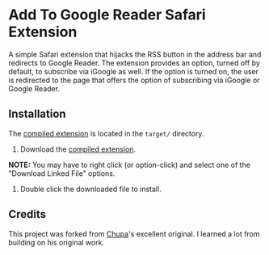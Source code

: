 # Add To Google Reader Safari Extension

A simple Safari extension that hijacks the RSS button in the address bar and redirects to Google Reader. The extension provides an option, turned off by default, to subscribe via iGoogle as well. If the option is turned on, the user is redirected to the page that offers the option of subscribing via iGoogle or Google Reader.

## Installation

The [compiled extension](http://github.com/robwilkerson/Read-in-Google-Reader/blob/master/target/AddToGoogle.safariextz) is located in the `target/` directory.

1. Download the [compiled extension](http://github.com/robwilkerson/Read-in-Google-Reader/blob/master/target/AddToGoogle.safariextz).

  **NOTE:** You may have to right click (or option-click) and select one of the "Download Linked File" options.

1. Double click the downloaded file to install.

## Credits

This project was forked from [Chupa](http://github.com/Chupa)'s excellent original. I learned a lot from building on his original work.
